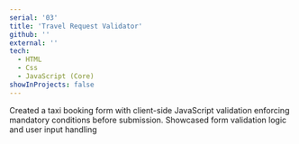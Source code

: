 ```yaml
---
serial: '03'
title: 'Travel Request Validator'
github: ''
external: ''
tech:
  - HTML
  - Css
  - JavaScript (Core)
showInProjects: false
---
```


Created a taxi booking form with client-side JavaScript validation enforcing mandatory conditions before submission. Showcased form validation logic and user input handling
